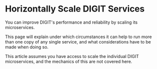 # Horizontally Scale DIGIT Services

You can improve DIGIT's performance and reliability by scaling its microservices.

This page will explain under which circumstances it can help to run more than one copy of any single service, and what considerations have to be made when doing so.

This article assumes you have access to scale the individual DIGIT microservices, and the mechanics of this are not covered here.
